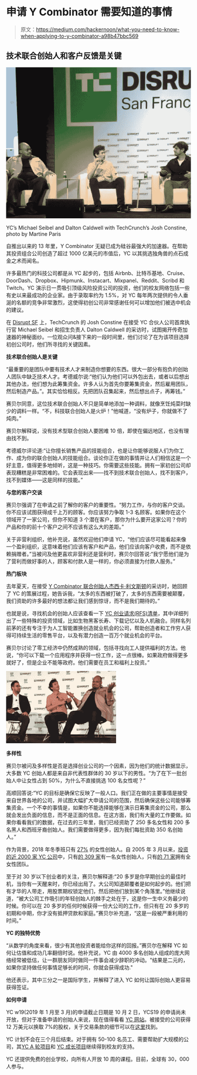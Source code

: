 # 申请 Y Combinator 需要知道的事情

> 原文：<https://medium.com/hackernoon/what-you-need-to-know-when-applying-to-y-combinator-a98b47bbc569>

## 技术联合创始人和客户反馈是关键

![](img/2627e727a2cabcdb432628d472696aaa.png)

YC’s Michael Seibel and Dalton Caldwell with TechCrunch’s Josh Constine, photo by Martine Paris

自推出以来的 13 年里，Y Combinator 无疑已成为硅谷最强大的加速器。在帮助其投资组合公司创造了超过 1000 亿美元的市值后，YC 以其挑选独角兽的点石成金之术而闻名。

许多最热门的科技公司都是从 YC 起步的，包括 Airbnb、比特币基地、Cruise、DoorDash、Dropbox、Hipmunk、Instacart、Mixpanel、Reddit、Scribd 和 Twitch。YC 演示日一贯吸引顶级风险投资公司的投资，他们的校友网络包括一些有史以来最成功的企业家。由于录取率约为 1.5%，对 YC 每年两次提供的令人垂涎的名额的竞争非常激烈，这使得初创公司非常感谢任何可以增加他们被选中机会的建议。

在 [Disrupt SF](https://techcrunch.com/events/disrupt-sf-2018/) 上，TechCrunch 的 Josh Constine 在接受 YC 合伙人公司首席执行官 Michael Seibel 和招生负责人 Dalton Caldwell 的采访时，试图揭开传奇加速器的神秘面纱。一位观众问&接下来的一段时间里，他们讨论了在为该项目选择初创公司时，他们所寻找的关键因素。

**技术联合创始人是关键**

“最重要的是团队中要有技术人才来制造你想要的东西。很大一部分有抱负的创始人团队中缺乏技术人才。考德威尔说:“他们认为他们可以外包出去，或者以后想出其他办法，他们想为此筹集资金。许多人认为首先你要筹集资金，然后雇用团队，然后制造产品。”。其实恰恰相反。先把团队召集起来，然后想出点子，再筹钱。”

赛贝尔同意，这位技术联合创始人不只是简单地添加一种调料，就像烹饪炖菜时缺少的调料一样。“不，科技联合创始人是火炉！”他喊道，“没有炉子，你就做不了炖肉。”

赛贝尔解释说，没有技术型联合创始人要困难 10 倍，即使在偏远地区，也没有理由找不到。

考德威尔评论道:“让你擅长销售产品的技能组合，也是让你能够说服人们为你工作、成为你的联合创始人的技能组合。谈论你正在做的事情并让人们相信这是一个好主意，值得更多地倾听，这是一种技巧。你需要这些技能。拥有一家初创公司却表现糟糕是非常困难的。它会表现出来——找不到技术联合创始人，找不到客户，找不到媒体——这是同样的技能。”

**与您的客户交谈**

赛贝尔强调了在申请之前了解你的客户的重要性。“努力工作，与你的客户交谈。你不应该试图获得成千上万的顾客。你应该努力争取 1-3 名顾客。如果你在这个领域开了一家公司，但你不知道 3 个潜在客户，那你为什么要开这家公司？你的产品和你的前十个客户之间不应该有这么大的差距。”

关于非营利组织，他补充说，虽然欢迎他们申请 YC，“他们应该尽可能看起来像一个盈利组织，这意味着他们应该有客户和产品，他们应该向客户收费，而不是依赖捐赠者。”当被问及他更喜欢非营利还是营利时，赛贝尔回答说:“我宁愿他们是为了营利而做好事的人，顾客和付款人是一样的，你必须直接为付款人服务。”

**热门板块**

去年夏天，在接受 [Y Combinator 联合创始人杰西卡·利文斯顿](/@martineparis/y-combinator-hits-100-billion-interview-with-yc-co-founder-jessica-livingston-179d0c4bee0)的采访时，她回顾了 YC 的策展过程，她告诉我，“太多的东西被打破了，太多的东西需要被颠覆，我们资助的许多最好的想法都让我们感到惊讶，而不是我们期待的。”

也就是说，寻找机会的创始人应该查看一下 [YC 创业请求(RFS)清单](https://www.ycombinator.com/rfs/)，其中详细列出了一些特殊的投资领域，比如生物黑客长寿、下载记忆以及人机融合。同样名列前茅的还有专注于为人工智能置换创造就业机会的公司，帮助创造者和工作穷人获得可持续生活的零售平台，以及有潜力创造一百万个就业机会的平台。

赛贝尔讨论了零工经济中仍然成熟的领域，包括寻找向工人提供福利的方法。他说，“你可以下载一个应用程序并获得一份工作，这一点很棒。如果政府做得更多就好了，但是企业不能等政府。他们需要在员工和福利上投资。”

![](img/d888e6b6c3efa6a26871354f4be3d683.png)

**多样性**

赛贝尔被问及多样性是否是选择创业公司的一个因素，因为他们的统计数据显示，大多数 YC 创始人都是来自非代表性群体的 30 岁以下的男性。“为了在下一批创始人中让女性占到 50%，为什么不直接挑选 100 名女性呢？”

高顺回答说:“YC 的目标是确保它反映了一般人口。我们正在做的主要事情是接受来自世界各地的公司，并试图大幅扩大申请公司的范围，然后确保这些公司能够筹集资金。一个不幸的事情是，如果你不能选择能够在演示日筹集资金的公司，那么就会发出负面的信息，而不是正面的信息。在这方面，我们有大量的工作要做。如果你看看我们的数据，在过去的三年里，我们已经资助了 250 多名女性和 200 多名黑人和西班牙裔创始人。我们需要做得更多，因为我们每批资助 350 名创始人。”

作为背景，2018 年冬季班只有 [27%](https://blog.ycombinator.com/yc-winter-2018-stats/) 的女性创始人。自 2005 年 3 月以来，[投资的近 2000 家 YC 公司](http://www.ycombinator.com/companies/)中，只有[的 309 家](http://www.ycombinator.com/companies/?has_ff=true)有一名女性创始人，只有[的 71 家](http://www.ycombinator.com/companies/?has_ff=true&all_ff=true)拥有全女性团队。

至于对 30 岁以下创业者的关注，赛贝尔解释道:“20 多岁是你早期创业的最佳时机，当你有一天醒来时，你已经出局了。大公司知道颠覆者是如何起步的。他们把有才华的人带走，用股票期权锁定他们，然后把他们放到某个角落里。”他继续说道，“被大公司工作吸引的年轻创始人的棘手之处在于，这是你一生中义务最少的时候。你可以在 20 多岁的任何时候获得一份大公司的工作，但只有在 20 多岁的初期和中期，你才没有抵押贷款和家庭。”赛贝尔补充道，“这是一段被严重利用的时间。”

**YC 的独特优势**

“从数学的角度来看，很少有其他投资者能给你这样的回报。”赛贝尔在解释 YC 如何让估值和成功几率翻倍时说。他补充说，YC 由 4000 多名创始人组成的庞大网络经常被低估，让一群朋友同时做同一件事会减少辞职的冲动。"结果是二元的，如果你坚持做任何事情足够长的时间，你就会获得成功."

他还表示，其中三分之一是国际学生，并解释了进入 YC 如何让国际创始人更容易获得签证。

**如何申请**

YC w19(2019 年 1 月至 3 月)的申请截止日期是 10 月 2 日，YCS19 的申请尚未开放，但对于准备申请的创始人来说，现在值得看看 [YC 网站](http://www.ycombinator.com/apply/)。被接受的公司获得 12 万美元以换取 7%的股权，关于交易条款的细节可以在[这里](http://www.ycombinator.com/deal/)找到。

YC 计划不会在三个月后结束。对于拥有 50-100 名员工、需要帮助扩大规模的公司，其[YC A 轮项目](https://blog.ycombinator.com/yc-series-a-program/)和 [YC 成长项目](https://blog.ycombinator.com/apply-to-the-fall-2018-yc-growth-program/)继续得到校友的支持。

YC 还提供免费的创业学校，向所有人开放 10 周的课程。目前，全球有 30，000 人参与。